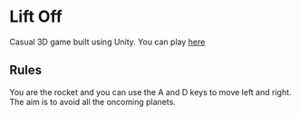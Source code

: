 # Lift Off

Casual 3D game built using Unity. You can play [here](https://tessarobyn.github.io/lift-off/)

## Rules

You are the rocket and you can use the A and D keys to move left and right. The aim is to avoid all the oncoming planets.

